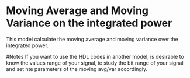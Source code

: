 # Moving Average and Moving Variance on the integrated power

This model calculate the moving average and moving variance over the integrated power.

#Notes
If you want to use the HDL codes in another model, is desirable to know the values range of your signal, ie study the bit range of your signal and set hte parameters of the moving avg/var accordingly.
